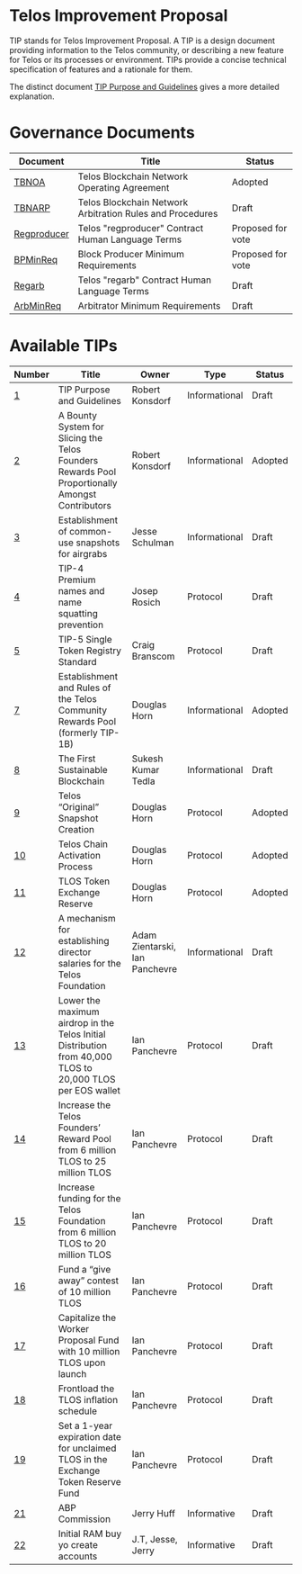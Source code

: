 # Telos Improvement Proposal
TIP stands for Telos Improvement Proposal. A TIP is a design document
providing information to the Telos community, or describing a new feature for
Telos or its processes or environment. TIPs provide a concise
technical specification of features and a rationale for them.

The distinct document [TIP Purpose and Guidelines](tip-0001.md) gives a more
detailed explanation.

# Governance Documents

Document           | Title                                                    | Status
-------------------|----------------------------------------------------------|------------------
[TBNOA](TelosOperatingAgreement.md)  | Telos Blockchain Network Operating Agreement | Adopted
[TBNARP](TBNARP.md) | Telos Blockchain Network Arbitration Rules and Procedures | Draft
[Regproducer](Regproducer.md) | Telos "regproducer" Contract Human Language Terms | Proposed for vote
[BPMinReq](BPMinReq.md) | Block Producer Minimum Requirements | Proposed for vote
[Regarb](Regarb.md) | Telos "regarb" Contract Human Language Terms | Draft
[ArbMinReq](ArbMinReq.md) | Arbitrator Minimum Requirements | Draft

# Available TIPs

Number             | Title                                                    | Owner             | Type           | Status
-------------------|----------------------------------------------------------|-------------------|----------------|--------
[1](tip-0001.md)  | TIP Purpose and Guidelines | Robert Konsdorf      | Informational  | Draft
[2](tip-0002.md)  | A Bounty System for Slicing the Telos Founders Rewards Pool Proportionally Amongst Contributors | Robert Konsdorf  | Informational | Adopted
[3](tip-0003.md)  | Establishment of common-use snapshots for airgrabs | Jesse Schulman | Informational | Draft
[4](tip-0004.md)  | TIP-4 Premium names and name squatting prevention | Josep Rosich | Protocol | Draft
[5](tip-0005.md)  | TIP-5 Single Token Registry Standard | Craig Branscom | Protocol | Draft
[7](tip-0007.md)  | Establishment and Rules of the Telos Community Rewards Pool (formerly TIP-1B) | Douglas Horn | Informational | Adopted
[8](tip-0008.md)  | The First Sustainable Blockchain | Sukesh Kumar Tedla | Informational | Draft
[9](tip-0009.md)  | Telos “Original” Snapshot Creation | Douglas Horn | Protocol | Adopted
[10](tip-0010.md)  | Telos Chain Activation Process | Douglas Horn | Protocol | Adopted
[11](tip-0011.md)  | TLOS Token Exchange Reserve | Douglas Horn | Protocol | Adopted
[12](tip-0012.md)  | A mechanism for establishing director salaries for the Telos Foundation | Adam Zientarski, Ian Panchevre | Informational | Draft
[13](tip-0013.md)  | Lower the maximum airdrop in the Telos Initial Distribution from 40,000 TLOS to 20,000 TLOS per EOS wallet | Ian Panchevre | Protocol | Draft
[14](tip-0014.md)  | Increase the Telos Founders’ Reward Pool from 6 million TLOS to 25 million TLOS | Ian Panchevre | Protocol | Draft
[15](tip-0015.md)  | Increase funding for the Telos Foundation from 6 million TLOS to 20 million TLOS | Ian Panchevre | Protocol | Draft
[16](tip-0016.md)  | Fund a “give away” contest of 10 million TLOS | Ian Panchevre | Protocol | Draft
[17](tip-0017.md)  | Capitalize the Worker Proposal Fund with 10 million TLOS upon launch | Ian Panchevre | Protocol | Draft
[18](tip-0018.md)  | Frontload the TLOS inflation schedule | Ian Panchevre | Protocol | Draft
[19](tip-0019.md)  | Set a 1-year expiration date for unclaimed TLOS in the Exchange Token Reserve Fund | Ian Panchevre | Protocol | Draft
[21](tip-0021.md) | ABP Commission | Jerry Huff | Informative | Draft
[22](tip-0022.md) | Initial RAM buy yo create accounts | J.T, Jesse, Jerry |Informative | Draft
